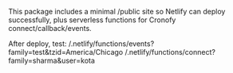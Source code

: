 This package includes a minimal /public site so Netlify can deploy successfully,
plus serverless functions for Cronofy connect/callback/events.

After deploy, test:
  /.netlify/functions/events?family=test&tzid=America/Chicago
  /.netlify/functions/connect?family=sharma&user=kota
